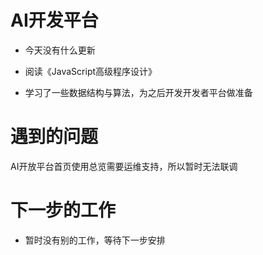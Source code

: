 <!--
 * @Author: your name
 * @Date: 2020-11-25 17:46:17
 * @LastEditTime: 2020-11-25 17:52:09
 * @LastEditors: Please set LastEditors
 * @Description: In User Settings Edit
 * @FilePath: \Front-end-Learning\simon工作汇报\20201125日报.md
-->

# AI开发平台

- 今天没有什么更新

- 阅读《JavaScript高级程序设计》

- 学习了一些数据结构与算法，为之后开发开发者平台做准备

# 遇到的问题

AI开放平台首页使用总览需要运维支持，所以暂时无法联调

# 下一步的工作

- 暂时没有别的工作，等待下一步安排

